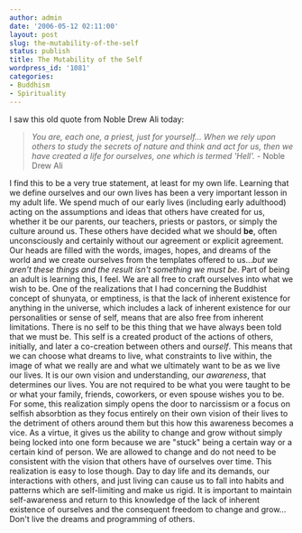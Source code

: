 ```yaml
---
author: admin
date: '2006-05-12 02:11:00'
layout: post
slug: the-mutability-of-the-self
status: publish
title: The Mutability of the Self
wordpress_id: '1081'
categories:
- Buddhism
- Spirituality
---
```


I saw this old quote from Noble Drew Ali today:

> *You are, each one, a priest, just for yourself... When we rely upon
> others to study the secrets of nature and think and act for us, then
> we have created a life for ourselves, one which is termed 'Hell'.* -
> Noble Drew Ali

I find this to be a very true statement, at least for my own life.
Learning that we define ourselves and our own lives has been a very
important lesson in my adult life. We spend much of our early lives
(including early adulthood) acting on the assumptions and ideas that
others have created for us, whether it be our parents, our teachers,
priests or pastors, or simply the culture around us. These others have
decided what we should **be**, often unconsciously and certainly without
our agreement or explicit agreement. Our heads are filled with the
words, images, hopes, and dreams of the world and we create ourselves
from the templates offered to us...*but we aren't these things and the
result isn't something we must be*. Part of being an adult is learning
this, I feel. We are all free to craft ourselves into what we wish to
be. One of the realizations that I had concerning the Buddhist concept
of shunyata, or emptiness, is that the lack of inherent existence for
anything in the universe, which includes a lack of inherent existence
for our personalities or sense of self, means that are also free from
inherent limitations. There is no self to be this thing that we have
always been told that we must be. This self is a created product of the
actions of others, initially, and later a co-creation between others and
our*self*. This means that we can choose what dreams to live, what
constraints to live within, the image of what we really are and what we
ultimately want to be as we live our lives. It is our own vision and
understanding, our *awareness*, that determines our lives. You are not
required to be what you were taught to be or what your family, friends,
coworkers, or even spouse wishes you to be. For some, this realization
simply opens the door to narcissism or a focus on selfish absorbtion as
they focus entirely on their own vision of their lives to the detriment
of others around them but this how this awareness becomes a vice. As a
virtue, it gives us the ability to change and grow without simply being
locked into one form because we are "stuck" being a certain way or a
certain kind of person. We are allowed to change and do not need to be
consistent with the vision that others have of ourselves over time. This
realization is easy to lose though. Day to day life and its demands, our
interactions with others, and just living can cause us to fall into
habits and patterns which are self-limiting and make us rigid. It is
important to maintain self-awareness and return to this knowledge of the
lack of inherent existence of ourselves and the consequent freedom to
change and grow... Don't live the dreams and programming of others.
